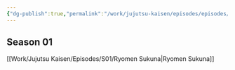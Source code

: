 ```yaml
---
{"dg-publish":true,"permalink":"/work/jujutsu-kaisen/episodes/episodes/"}
---
```



## Season 01
 [[Work/Jujutsu Kaisen/Episodes/S01/Ryomen Sukuna\|Ryomen Sukuna]]